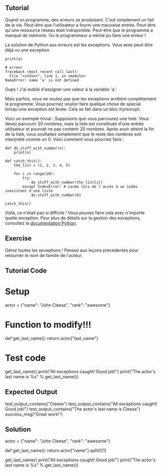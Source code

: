 Tutorial
--------

Quand on programme, des erreurs se produisent. C'est simplement un fait de la vie. Peut-être que l'utilisateur a fourni une mauvaise entrée. Peut-être qu'une ressource réseau était indisponible. Peut-être que le programme a manqué de mémoire. Ou le programmeur a même pu faire une erreur !

La solution de Python aux erreurs est les exceptions. Vous avez peut-être déjà vu une exception.

    print(a)
    
    # erreur
    Traceback (most recent call last):
      File "<stdin>", line 1, in <module>
    NameError: name 'a' is not defined

Oups ! J'ai oublié d'assigner une valeur à la variable 'a'.

Mais parfois, vous ne voulez pas que les exceptions arrêtent complètement le programme. Vous pourriez vouloir faire quelque chose de spécial lorsqu'une exception est levée. Cela se fait dans un bloc *try/except*.

Voici un exemple trivial : Supposons que vous parcourez une liste. Vous devez parcourir 20 nombres, mais la liste est constituée d'une entrée utilisateur et pourrait ne pas contenir 20 nombres. Après avoir atteint la fin de la liste, vous souhaitez simplement que le reste des nombres soit interprété comme un 0. Voici comment vous pourriez faire :

    def do_stuff_with_number(n):
        print(n)
    
    def catch_this():
        the_list = (1, 2, 3, 4, 5)
    
        for i in range(20):
            try:
                do_stuff_with_number(the_list[i])
            except IndexError: # Levée lors de l'accès à un index inexistant d'une liste
                do_stuff_with_number(0)
    
    catch_this()

Voilà, ce n'était pas si difficile ! Vous pouvez faire cela avec n'importe quelle exception. Pour plus de détails sur la gestion des exceptions, consultez la [documentation Python](http://docs.python.org/tutorial/errors.html#handling-exceptions).

Exercise
--------

Gérez toutes les exceptions ! Pensez aux leçons précédentes pour retourner le nom de famille de l'acteur.

Tutorial Code
-------------

# Setup
actor = {"name": "John Cleese", "rank": "awesome"}

# Function to modify!!!
def get_last_name(): 
    return actor["last_name"]

# Test code
get_last_name()
print("All exceptions caught! Good job!")
print("The actor's last name is %s" % get_last_name())

Expected Output
---------------

test_output_contains("Cleese")
test_output_contains("All exceptions caught! Good job!")
test_output_contains("The actor's last name is Cleese")
success_msg("Great work!")

Solution
--------
actor = {"name": "John Cleese", "rank": "awesome"}

def get_last_name():
    return actor["name"].split()[1]

get_last_name()
print("All exceptions caught! Good job!")
print("The actor's last name is %s" % get_last_name())